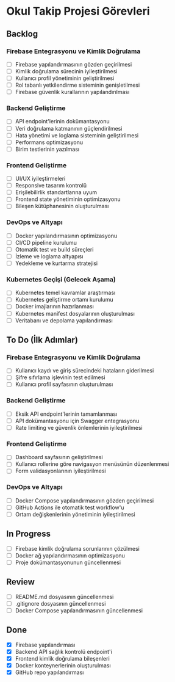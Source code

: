 # Okul Takip Projesi Görevleri

## Backlog

### Firebase Entegrasyonu ve Kimlik Doğrulama
- [ ] Firebase yapılandırmasının gözden geçirilmesi
- [ ] Kimlik doğrulama sürecinin iyileştirilmesi
- [ ] Kullanıcı profil yönetiminin geliştirilmesi
- [ ] Rol tabanlı yetkilendirme sisteminin genişletilmesi
- [ ] Firebase güvenlik kurallarının yapılandırılması

### Backend Geliştirme
- [ ] API endpoint'lerinin dokümantasyonu
- [ ] Veri doğrulama katmanının güçlendirilmesi
- [ ] Hata yönetimi ve loglama sisteminin geliştirilmesi
- [ ] Performans optimizasyonu
- [ ] Birim testlerinin yazılması

### Frontend Geliştirme
- [ ] UI/UX iyileştirmeleri
- [ ] Responsive tasarım kontrolü
- [ ] Erişilebilirlik standartlarına uyum
- [ ] Frontend state yönetiminin optimizasyonu
- [ ] Bileşen kütüphanesinin oluşturulması

### DevOps ve Altyapı
- [ ] Docker yapılandırmasının optimizasyonu
- [ ] CI/CD pipeline kurulumu
- [ ] Otomatik test ve build süreçleri
- [ ] İzleme ve loglama altyapısı
- [ ] Yedekleme ve kurtarma stratejisi

### Kubernetes Geçişi (Gelecek Aşama)
- [ ] Kubernetes temel kavramlar araştırması
- [ ] Kubernetes geliştirme ortamı kurulumu
- [ ] Docker imajlarının hazırlanması
- [ ] Kubernetes manifest dosyalarının oluşturulması
- [ ] Veritabanı ve depolama yapılandırması

## To Do (İlk Adımlar)

### Firebase Entegrasyonu ve Kimlik Doğrulama
- [ ] Kullanıcı kaydı ve giriş sürecindeki hataların giderilmesi
- [ ] Şifre sıfırlama işlevinin test edilmesi
- [ ] Kullanıcı profil sayfasının oluşturulması

### Backend Geliştirme
- [ ] Eksik API endpoint'lerinin tamamlanması
- [ ] API dokümantasyonu için Swagger entegrasyonu
- [ ] Rate limiting ve güvenlik önlemlerinin iyileştirilmesi

### Frontend Geliştirme
- [ ] Dashboard sayfasının geliştirilmesi
- [ ] Kullanıcı rollerine göre navigasyon menüsünün düzenlenmesi
- [ ] Form validasyonlarının iyileştirilmesi

### DevOps ve Altyapı
- [ ] Docker Compose yapılandırmasının gözden geçirilmesi
- [ ] GitHub Actions ile otomatik test workflow'u
- [ ] Ortam değişkenlerinin yönetiminin iyileştirilmesi

## In Progress

- [ ] Firebase kimlik doğrulama sorunlarının çözülmesi
- [ ] Docker ağ yapılandırmasının optimizasyonu
- [ ] Proje dokümantasyonunun güncellenmesi

## Review

- [ ] README.md dosyasının güncellenmesi
- [ ] .gitignore dosyasının güncellenmesi
- [ ] Docker Compose yapılandırmasının güncellenmesi

## Done

- [x] Firebase yapılandırması
- [x] Backend API sağlık kontrolü endpoint'i
- [x] Frontend kimlik doğrulama bileşenleri
- [x] Docker konteynerlerinin oluşturulması
- [x] GitHub repo yapılandırması
